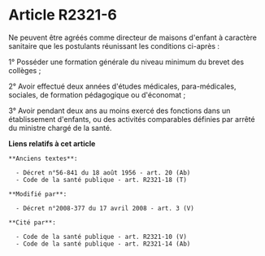 # Article R2321-6

Ne peuvent être agréés comme directeur de maisons d'enfant à caractère sanitaire que les postulants réunissant les conditions
ci-après :

1° Posséder une formation générale du niveau minimum du brevet des collèges ;

2° Avoir effectué deux années d'études médicales, para-médicales, sociales, de formation pédagogique ou d'économat ;

3° Avoir pendant deux ans au moins exercé des fonctions dans un établissement d'enfants, ou des activités comparables
définies par arrêté du ministre chargé de la santé.

**Liens relatifs à cet article**

	**Anciens textes**:

	  - Décret n°56-841 du 18 août 1956 - art. 20 (Ab)
	  - Code de la santé publique - art. R2321-18 (T)

	**Modifié par**:

	  - Décret n°2008-377 du 17 avril 2008 - art. 3 (V)

	**Cité par**:

	  - Code de la santé publique - art. R2321-10 (V)
	  - Code de la santé publique - art. R2321-14 (Ab)
